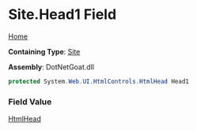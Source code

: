 # Site\.Head1 Field

[Home](../../../../../../../README.md)

**Containing Type**: [Site](../README.md)

**Assembly**: DotNetGoat\.dll

```csharp
protected System.Web.UI.HtmlControls.HtmlHead Head1
```

### Field Value

[HtmlHead](https://docs.microsoft.com/en-us/dotnet/api/system.web.ui.htmlcontrols.htmlhead)


